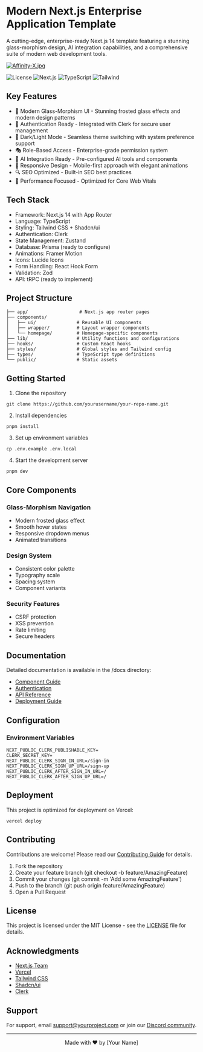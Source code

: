 # Modern Next.js Enterprise Application Template

A cutting-edge, enterprise-ready Next.js 14 template featuring a stunning glass-morphism design, AI integration capabilities, and a comprehensive suite of modern web development tools.

[![Affinity-X.jpg](https://i.postimg.cc/gk98hTW5/Affinity-X.jpg)](https://postimg.cc/7bV58XbM)

![License](https://img.shields.io/badge/license-MIT-blue.svg)
![Next.js](https://img.shields.io/badge/Next.js-14-black)
![TypeScript](https://img.shields.io/badge/TypeScript-5.0-blue)
![Tailwind](https://img.shields.io/badge/Tailwind_CSS-3.0-38bdf8)

## Key Features

- 🎨 Modern Glass-Morphism UI - Stunning frosted glass effects and modern design patterns
- 🔐 Authentication Ready - Integrated with Clerk for secure user management
- 🌙 Dark/Light Mode - Seamless theme switching with system preference support
- 🎭 Role-Based Access - Enterprise-grade permission system
- 🤖 AI Integration Ready - Pre-configured AI tools and components
- 📱 Responsive Design - Mobile-first approach with elegant animations
- 🔍 SEO Optimized - Built-in SEO best practices
- 🚀 Performance Focused - Optimized for Core Web Vitals

## Tech Stack

- Framework: Next.js 14 with App Router
- Language: TypeScript
- Styling: Tailwind CSS + Shadcn/ui
- Authentication: Clerk
- State Management: Zustand
- Database: Prisma (ready to configure)
- Animations: Framer Motion
- Icons: Lucide Icons
- Form Handling: React Hook Form
- Validation: Zod
- API: tRPC (ready to implement)

## Project Structure

```
├── app/                   # Next.js app router pages
├── components/           
│   ├── ui/               # Reusable UI components
│   ├── wrapper/          # Layout wrapper components
│   └── homepage/         # Homepage-specific components
├── lib/                  # Utility functions and configurations
├── hooks/                # Custom React hooks
├── styles/               # Global styles and Tailwind config
├── types/                # TypeScript type definitions
└── public/               # Static assets
```

## Getting Started

1. Clone the repository
```
git clone https://github.com/yourusername/your-repo-name.git
```

2. Install dependencies
```
pnpm install
```

3. Set up environment variables
```
cp .env.example .env.local
```

4. Start the development server
```
pnpm dev
```

## Core Components

### Glass-Morphism Navigation
- Modern frosted glass effect
- Smooth hover states
- Responsive dropdown menus
- Animated transitions

### Design System
- Consistent color palette
- Typography scale
- Spacing system
- Component variants

### Security Features
- CSRF protection
- XSS prevention
- Rate limiting
- Secure headers

## Documentation

Detailed documentation is available in the /docs directory:
- [Component Guide](docs/components.md)
- [Authentication](docs/auth.md)
- [API Reference](docs/api.md)
- [Deployment Guide](docs/deployment.md)

## Configuration

### Environment Variables
```
NEXT_PUBLIC_CLERK_PUBLISHABLE_KEY=
CLERK_SECRET_KEY=
NEXT_PUBLIC_CLERK_SIGN_IN_URL=/sign-in
NEXT_PUBLIC_CLERK_SIGN_UP_URL=/sign-up
NEXT_PUBLIC_CLERK_AFTER_SIGN_IN_URL=/
NEXT_PUBLIC_CLERK_AFTER_SIGN_UP_URL=/
```

## Deployment

This project is optimized for deployment on Vercel:

```
vercel deploy
```

## Contributing

Contributions are welcome! Please read our [Contributing Guide](CONTRIBUTING.md) for details.

1. Fork the repository
2. Create your feature branch (git checkout -b feature/AmazingFeature)
3. Commit your changes (git commit -m 'Add some AmazingFeature')
4. Push to the branch (git push origin feature/AmazingFeature)
5. Open a Pull Request

## License

This project is licensed under the MIT License - see the [LICENSE](LICENSE) file for details.

## Acknowledgments

- [Next.js Team](https://nextjs.org/)
- [Vercel](https://vercel.com/)
- [Tailwind CSS](https://tailwindcss.com/)
- [Shadcn/ui](https://ui.shadcn.com/)
- [Clerk](https://clerk.dev/)

## Support

For support, email support@yourproject.com or join our [Discord community](https://discord.gg/yourproject).

---

<p align="center">
  Made with ❤️ by [Your Name]
</p>
